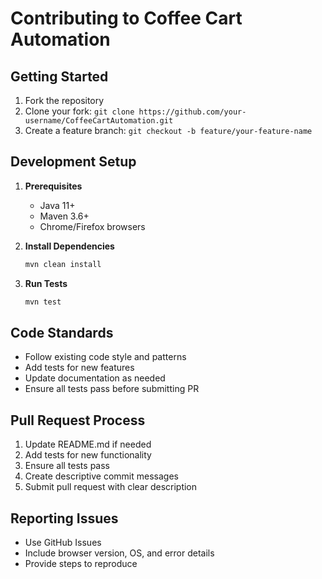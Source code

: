 # Contributing to Coffee Cart Automation

## Getting Started

1. Fork the repository
2. Clone your fork: `git clone https://github.com/your-username/CoffeeCartAutomation.git`
3. Create a feature branch: `git checkout -b feature/your-feature-name`

## Development Setup

1. **Prerequisites**
   - Java 11+
   - Maven 3.6+
   - Chrome/Firefox browsers

2. **Install Dependencies**
   ```bash
   mvn clean install
   ```

3. **Run Tests**
   ```bash
   mvn test
   ```

## Code Standards

- Follow existing code style and patterns
- Add tests for new features
- Update documentation as needed
- Ensure all tests pass before submitting PR

## Pull Request Process

1. Update README.md if needed
2. Add tests for new functionality
3. Ensure all tests pass
4. Create descriptive commit messages
5. Submit pull request with clear description

## Reporting Issues

- Use GitHub Issues
- Include browser version, OS, and error details
- Provide steps to reproduce
